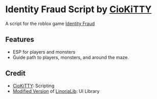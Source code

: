 # Identity Fraud Script by [CioKiTTY](https://github.com/CioKiTTY)

A script for the roblox game [Identity Fraud](https://www.roblox.com/games/338521019)

## Features

- ESP for players and monsters
- Guide path to players, monsters, and around the maze.

## Credit

- [CioKiTTY](https://github.com/CioKiTTY): Scripting
- [Modified Version](https://github.com/CioKiTTY/LinoriaLib) of [LinoriaLib](https://github.com/violin-suzutsuki/LinoriaLib): UI Library
